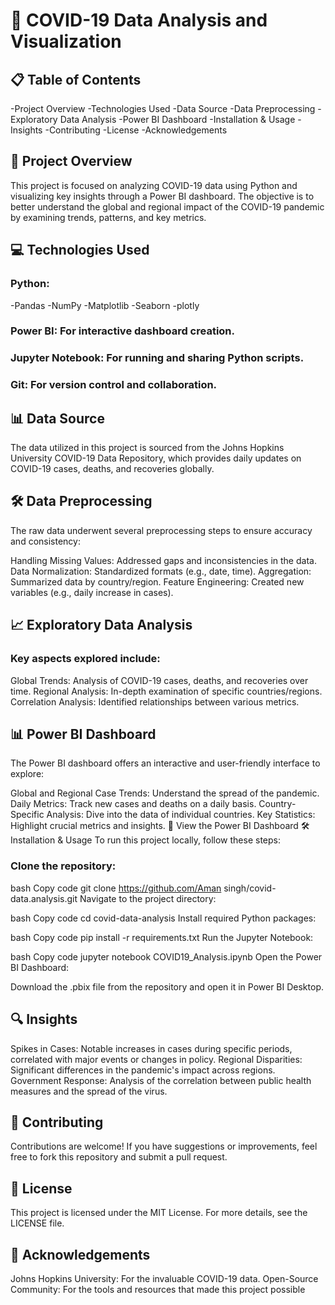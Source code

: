 # 🦠 COVID-19 Data Analysis and Visualization

## 📋 Table of Contents
-Project Overview
-Technologies Used
-Data Source
-Data Preprocessing
-Exploratory Data Analysis
-Power BI Dashboard
-Installation & Usage
-Insights
-Contributing
-License
-Acknowledgements

## 🌟 Project Overview
This project is focused on analyzing COVID-19 data using Python and visualizing key insights through a Power BI dashboard. The objective is to better understand the global and regional impact of the COVID-19 pandemic by examining trends, patterns, and key metrics.

## 💻 Technologies Used
### Python:
-Pandas
-NumPy
-Matplotlib
-Seaborn
-plotly

### Power BI: For interactive dashboard creation.
### Jupyter Notebook: For running and sharing Python scripts.
### Git: For version control and collaboration.

## 📊 Data Source
The data utilized in this project is sourced from the Johns Hopkins University COVID-19 Data Repository, which provides daily updates on COVID-19 cases, deaths, and recoveries globally.

## 🛠️ Data Preprocessing
The raw data underwent several preprocessing steps to ensure accuracy and consistency:

Handling Missing Values: Addressed gaps and inconsistencies in the data.
Data Normalization: Standardized formats (e.g., date, time).
Aggregation: Summarized data by country/region.
Feature Engineering: Created new variables (e.g., daily increase in cases).

## 📈 Exploratory Data Analysis
### Key aspects explored include:

Global Trends: Analysis of COVID-19 cases, deaths, and recoveries over time.
Regional Analysis: In-depth examination of specific countries/regions.
Correlation Analysis: Identified relationships between various metrics.

## 📊 Power BI Dashboard
The Power BI dashboard offers an interactive and user-friendly interface to explore:

Global and Regional Case Trends: Understand the spread of the pandemic.
Daily Metrics: Track new cases and deaths on a daily basis.
Country-Specific Analysis: Dive into the data of individual countries.
Key Statistics: Highlight crucial metrics and insights.
🔗 View the Power BI Dashboard
🛠️ Installation & Usage
To run this project locally, follow these steps:

### Clone the repository:

bash
Copy code
git clone https://github.com/Aman singh/covid-data.analysis.git
Navigate to the project directory:

bash
Copy code
cd covid-data-analysis
Install required Python packages:

bash
Copy code
pip install -r requirements.txt
Run the Jupyter Notebook:

bash
Copy code
jupyter notebook COVID19_Analysis.ipynb
Open the Power BI Dashboard:

Download the .pbix file from the repository and open it in Power BI Desktop.

## 🔍 Insights
Spikes in Cases: Notable increases in cases during specific periods, correlated with major events or changes in policy.
Regional Disparities: Significant differences in the pandemic's impact across regions.
Government Response: Analysis of the correlation between public health measures and the spread of the virus.

## 🤝 Contributing
Contributions are welcome! If you have suggestions or improvements, feel free to fork this repository and submit a pull request.

## 📄 License
This project is licensed under the MIT License. For more details, see the LICENSE file.

## 🙏 Acknowledgements
Johns Hopkins University: For the invaluable COVID-19 data.
Open-Source Community: For the tools and resources that made this project possible
